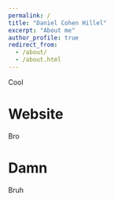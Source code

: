 ```yaml
---
permalink: /
title: "Daniel Cohen Hillel"
excerpt: "About me"
author_profile: true
redirect_from: 
  - /about/
  - /about.html
---
```


Cool

Website
======
Bro

Damn
======
Bruh

